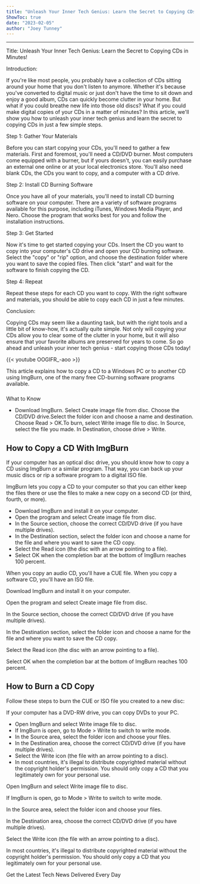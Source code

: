 ```yaml
---
title: "Unleash Your Inner Tech Genius: Learn the Secret to Copying CDs in Minutes!"
ShowToc: true 
date: "2023-02-05"
author: "Joey Tunney"
---
```

*****
Title: Unleash Your Inner Tech Genius: Learn the Secret to Copying CDs in Minutes!

Introduction:

If you're like most people, you probably have a collection of CDs sitting around your home that you don't listen to anymore. Whether it's because you've converted to digital music or just don't have the time to sit down and enjoy a good album, CDs can quickly become clutter in your home. But what if you could breathe new life into those old discs? What if you could make digital copies of your CDs in a matter of minutes? In this article, we'll show you how to unleash your inner tech genius and learn the secret to copying CDs in just a few simple steps.

Step 1: Gather Your Materials

Before you can start copying your CDs, you'll need to gather a few materials. First and foremost, you'll need a CD/DVD burner. Most computers come equipped with a burner, but if yours doesn't, you can easily purchase an external one online or at your local electronics store. You'll also need blank CDs, the CDs you want to copy, and a computer with a CD drive.

Step 2: Install CD Burning Software

Once you have all of your materials, you'll need to install CD burning software on your computer. There are a variety of software programs available for this purpose, including iTunes, Windows Media Player, and Nero. Choose the program that works best for you and follow the installation instructions.

Step 3: Get Started

Now it's time to get started copying your CDs. Insert the CD you want to copy into your computer's CD drive and open your CD burning software. Select the "copy" or "rip" option, and choose the destination folder where you want to save the copied files. Then click "start" and wait for the software to finish copying the CD.

Step 4: Repeat

Repeat these steps for each CD you want to copy. With the right software and materials, you should be able to copy each CD in just a few minutes.

Conclusion:

Copying CDs may seem like a daunting task, but with the right tools and a little bit of know-how, it's actually quite simple. Not only will copying your CDs allow you to clear some of the clutter in your home, but it will also ensure that your favorite albums are preserved for years to come. So go ahead and unleash your inner tech genius - start copying those CDs today!

{{< youtube OOGIFR_-aoo >}} 




This article explains how to copy a CD to a Windows PC or to another CD using ImgBurn, one of the many free CD-burning software programs available.

 
### 
What to Know
 
- Download ImgBurn. Select Create image file from disc. Choose the CD/DVD drive.Select the folder icon and choose a name and destination. Choose Read > OK.To burn, select Write image file to disc. In Source, select the file you made. In Destination, choose drive > Write.

 
##   How to Copy a CD With ImgBurn  
 

If your computer has an optical disc drive, you should know how to copy a CD using ImgBurn or a similar program. That way, you can back up your music discs or rip a software program to a digital ISO file.

 

ImgBurn lets you copy a CD to your computer so that you can either keep the files there or use the files to make a new copy on a second CD (or third, fourth, or more).

 
- Download ImgBurn and install it on your computer.
 - Open the program and select Create image file from disc.
 - In the Source section, choose the correct CD/DVD drive (if you have multiple drives).
 - In the Destination section, select the folder icon and choose a name for the file and where you want to save the CD copy.
 - Select the Read icon (the disc with an arrow pointing to a file).
 - Select OK when the completion bar at the bottom of ImgBurn reaches 100 percent.

 

When you copy an audio CD, you'll have a CUE file. When you copy a software CD, you'll have an ISO file.

 

Download ImgBurn and install it on your computer.

 

Open the program and select Create image file from disc.

 

In the Source section, choose the correct CD/DVD drive (if you have multiple drives).

 

In the Destination section, select the folder icon and choose a name for the file and where you want to save the CD copy.

 

Select the Read icon (the disc with an arrow pointing to a file).

 

Select OK when the completion bar at the bottom of ImgBurn reaches 100 percent.

 
##   How to Burn a CD Copy  
 

Follow these steps to burn the CUE or ISO file you created to a new disc:

 
If your computer has a DVD-RW drive, you can copy DVDs to your PC.
 
- Open ImgBurn and select Write image file to disc.
 - If ImgBurn is open, go to Mode > Write to switch to write mode.
 - In the Source area, select the folder icon and choose your files.
 - In the Destination area, choose the correct CD/DVD drive (if you have multiple drives).
 - Select the Write icon (the file with an arrow pointing to a disc).
 - In most countries, it's illegal to distribute copyrighted material without the copyright holder's permission. You should only copy a CD that you legitimately own for your personal use.

 

Open ImgBurn and select Write image file to disc.

 
If ImgBurn is open, go to Mode > Write to switch to write mode.
 

In the Source area, select the folder icon and choose your files.

 

In the Destination area, choose the correct CD/DVD drive (if you have multiple drives).

 

Select the Write icon (the file with an arrow pointing to a disc).

 
In most countries, it's illegal to distribute copyrighted material without the copyright holder's permission. You should only copy a CD that you legitimately own for your personal use.
 

Get the Latest Tech News Delivered Every Day




